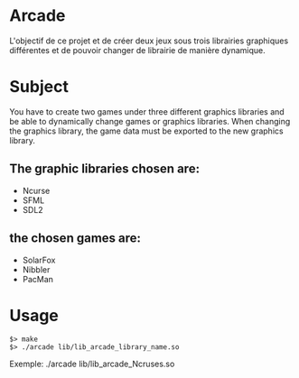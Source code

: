 # Arcade

L'objectif de ce projet et de créer deux jeux sous trois librairies graphiques différentes et de pouvoir changer de librairie de manière dynamique.

# Subject

You have to create two games under three different graphics libraries and be able to dynamically change games or graphics libraries. When changing the graphics library, the game data must be exported to the new graphics library.

## The graphic libraries chosen are: 
- Ncurse
- SFML
- SDL2

## the chosen games are:
- SolarFox
- Nibbler
- PacMan

# Usage

```
$> make
$> ./arcade lib/lib_arcade_library_name.so
```

Exemple: ./arcade lib/lib_arcade_Ncruses.so
